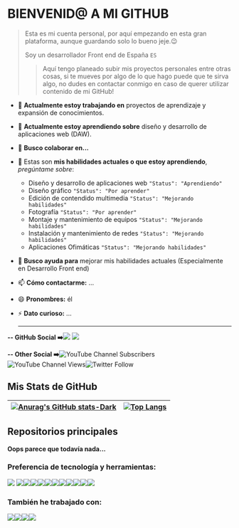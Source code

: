 # BIENVENID@ A MI GITHUB

> Esta es mi cuenta personal, por aquí empezando en esta gran plataforma, aunque guardando solo lo bueno jeje.😉
>
> Soy un desarrollador Front end de España `ES`
>
> > Aquí tengo planeado subir mis proyectos personales entre otras cosas, si te mueves por algo de lo que hago puede que te sirva algo, no dudes en contactar conmigo en caso de querer utilizar contenido de mi GitHub!
>

- 🔭 **Actualmente estoy trabajando en** proyectos de aprendizaje y expansión de conocimientos.

- 🌱 **Actualmente estoy aprendiendo sobre** diseño y desarrollo de aplicaciones web (DAW). 

- 👯 **Busco colaborar en...**

- 💬 Estas son **mis habilidades actuales o que estoy aprendiendo**, *pregúntame sobre*:

  - Diseño y desarrollo de aplicaciones web `"Status": "Aprendiendo"`
  - Diseño gráfico `"Status": "Por aprender"`
  - Edición de contendido multimedia `"Status": "Mejorando habilidades"`
  - Fotografía `"Status": "Por aprender"`
  - Montaje y mantenimiento de equipos `"Status": "Mejorando habilidades"`
  - Instalación y mantenimiento de redes `"Status": "Mejorando habilidades"`
  - Aplicaciones Ofimáticas `"Status": "Mejorando habilidades"`

- 🤔 **Busco ayuda para** mejorar mis habilidades actuales (Especialmente en Desarrollo Front end)

- 📫 **Cómo contactarme:** ...

- 😄 **Pronombres:** él

- ⚡ **Dato curioso:** ...

  ---

**-- GitHub Social ➡️**![](https://komarev.com/ghpvc/?username=PikaCode5900)  <img src="https://img.shields.io/github/followers/PikaCode5900?label=Follow" style=" float:left, margin-right:10px" />

**-- Other Social ➡️**![YouTube Channel Subscribers](https://img.shields.io/youtube/channel/subscribers/UCUR2zgitEWb5n7T4GvyBoSQ?style=social)![YouTube Channel Views](https://img.shields.io/youtube/channel/views/UCUR2zgitEWb5n7T4GvyBoSQ?style=social)![Twitter Follow](https://img.shields.io/twitter/follow/PikaBoss59_YT?style=social)

## Mis Stats de GitHub

| [![Anurag's GitHub stats-Dark](https://github-readme-stats.vercel.app/api?username=PikaCode5900&show_icons=true&theme=dark#gh-dark-mode-only)](https://github.com/anuraghazra/github-readme-stats#gh-dark-mode-only)</a> | [![Top Langs](https://github-readme-stats.vercel.app/api/top-langs/?username=PikaCode5900&layout=compact)](https://github.com/anuraghazra/github-readme-stats) |
| ------------------------------------------------------------ | ------------------------------------------------------------ |



## Repositorios principales

**Oops parece que todavía nada...**



### Preferencia de tecnología y herramientas:

<img src = "https://img.shields.io/badge/-HTML5-E34F26?style=flat&logo=html5&logoColor=white"> <img src = "https://img.shields.io/badge/-CSS3-1572B6?style=flat&logo=css3&logoColor=white"><img src="https://img.shields.io/badge/-Sass-cc6699?style=flat&logo=sass&logoColor=ffffff"><img src="https://img.shields.io/badge/-Bootstrap-563D7C?style=flat&logo=bootstrap&logoColor=white"><img src="https://img.shields.io/badge/tailwindcss-%2338B2AC.svg?style=flat&logo=tailwind-css&logoColor=white"><img src="https://img.shields.io/badge/-JavaScript-eed718?style=flat&logo=javascript&logoColor=ffffff"><img src="https://img.shields.io/badge/vuejs-%2335495e.svg?style=flat&logo=vuedotjs&logoColor=%234FC08D"><img src="http://img.shields.io/badge/-Git-F1502F?style=flat&logo=git&logoColor=FFFFFF"><img src="http://img.shields.io/badge/-Github-000000?style=flat&logo=github&logoColor=FFFFFF"><img src="https://img.shields.io/badge/WordPress-%23117AC9.svg?flat&logo=WordPress&logoColor=white"><img src="https://img.shields.io/badge/Blogger-FF5722?style=flat&logo=blogger&logoColor=white"><img src="http://img.shields.io/badge/-VS%20Code-007ACC?style=flat&logo=visual%20studio%20code&logoColor=white">

### También he trabajado con:

<img src="https://img.shields.io/badge/-Node.js-3C873A?style=flat&logo=Node.js&logoColor=white"><img src="https://img.shields.io/badge/-Express.js-787878?style=flat"><img src="https://img.shields.io/badge/-MySQL-F29111?style=flat&logo=mysql&logoColor=FFFFFF"><img src="https://img.shields.io/badge/-MongoDB-4DB33D?style=flat&logo=mongodb&logoColor=FFFFFF">

